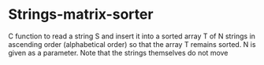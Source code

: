 # Strings-matrix-sorter
C function to read a string S and insert it into a sorted array T of N strings in ascending order (alphabetical order) so that the array T remains sorted. N is given as a parameter. Note that the strings themselves do not move
